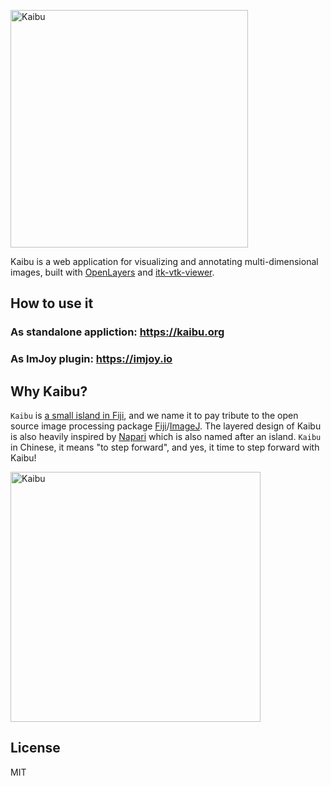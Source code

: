 <a href="https://kaibu.org" target="_blank" ><img src="https://raw.githubusercontent.com/imjoy-team/kaibu/master/public/static/img/kaibu-banner.svg?sanitize=true" width="380" alt="Kaibu"></img>
</a>

Kaibu is a web application for visualizing and annotating multi-dimensional images, built with [OpenLayers](https://openlayers.org/) and [itk-vtk-viewer](https://kitware.github.io/itk-vtk-viewer/).

## How to use it

### As standalone appliction: https://kaibu.org

### As ImJoy plugin: https://imjoy.io

## Why Kaibu?

`Kaibu` is [a small island in Fiji](https://www.google.com/maps/place/Kaibu+Island/), and we name it to pay tribute to the open source image processing package [Fiji](https://fiji.sc/)/[ImageJ](https://imagej.net). The layered design of Kaibu is also heavily inspired by [Napari](https://napari.org/) which is also named after an island. `Kaibu` in Chinese, it means "to step forward", and yes, it time to step forward with Kaibu!

<img src="https://raw.githubusercontent.com/imjoy-team/kaibu/master/public/static/img/kaibu-logo.gif?sanitize=true" width="400" alt="Kaibu"></img>


## License

MIT